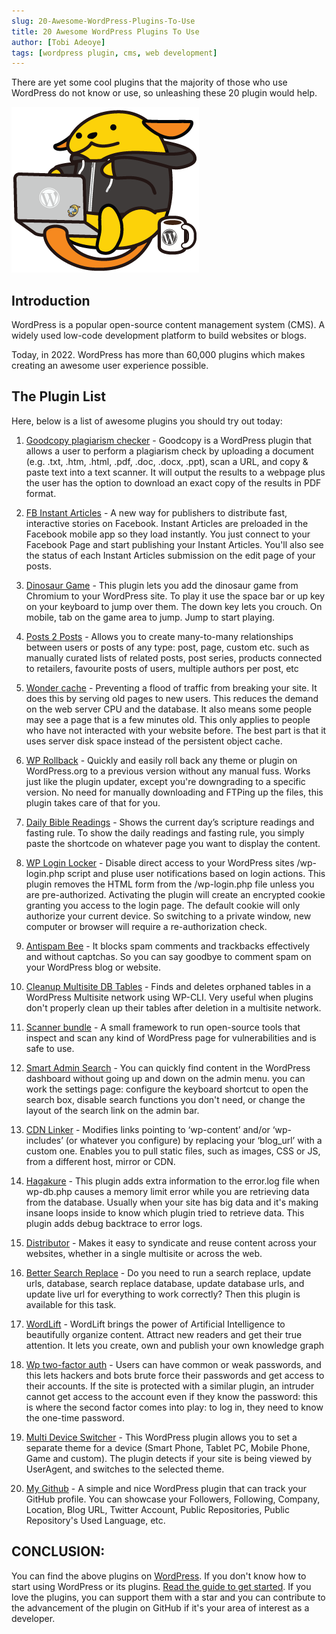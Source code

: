 ```yaml
---
slug: 20-Awesome-WordPress-Plugins-To-Use
title: 20 Awesome WordPress Plugins To Use
author: [Tobi Adeoye]
tags: [wordpress plugin, cms, web development]
---
```


There are yet some cool plugins that the majority of those who use WordPress do not know or use, so unleashing these 20 plugin would help.

![image title](https://raw.githubusercontent.com/leewillis77/wapuuvatar/master/src/wapuu-dev.png)

## Introduction

WordPress is a popular open-source content management system (CMS). A widely used low-code development platform to build websites or blogs.

Today, in 2022. WordPress has more than 60,000 plugins which makes creating an awesome user experience possible.

## The Plugin List
Here, below is a list of awesome plugins you should try out today:

1. [Goodcopy plagiarism checker](https://github.com/GoodCopy-xyz/plagiarism-checker) - Goodcopy is a WordPress plugin that allows a user to perform a plagiarism check by uploading a document (e.g. .txt, .htm, .html, .pdf, .doc, .docx, .ppt), scan a URL, and copy & paste text into a text scanner. It will output the results to a webpage plus the user has the option to download an exact copy of the results in PDF format.

2. [FB Instant Articles](https://github.com/Automattic/fb-instant-articles) - A new way for publishers to distribute fast, interactive stories on Facebook. Instant Articles are preloaded in the Facebook mobile app so they load instantly. You just connect to your Facebook Page and start publishing your Instant Articles. You'll also see the status of each Instant Articles submission on the edit page of your posts.

3. [Dinosaur Game](https://github.com/chrisdavidmiles/dinosaur-game) - This plugin lets you add the dinosaur game from Chromium to your WordPress site. To play it use the space bar or up key on your keyboard to jump over them. The down key lets you crouch. On mobile, tab on the game area to jump. Jump to start playing.

4. [Posts 2 Posts](https://github.com/scribu/wp-posts-to-posts) - Allows you to create many-to-many relationships between users or posts of any type: post, page, custom etc. such as manually curated lists of related posts, post series, products connected to retailers, favourite posts of users, multiple authors per post, etc

5. [Wonder cache](https://github.com/HandyPlugins/wonder-cache) - Preventing a flood of traffic from breaking your site. It does this by serving old pages to new users. This reduces the demand on the web server CPU and the database. It also means some people may see a page that is a few minutes old. This only applies to people who have not interacted with your website before. The best part is that it uses server disk space instead of the persistent object cache.

6. [WP Rollback](https://github.com/DevinWalker/wp-rollback) - Quickly and easily roll back any theme or plugin on WordPress.org to a previous version without any manual fuss. Works just like the plugin updater, except you're downgrading to a specific version. No need for manually downloading and FTPing up the files, this plugin takes care of that for you.

7. [Daily Bible Readings](https://github.com/pschluet/daily-bible-readings) - 
Shows the current day’s scripture readings and fasting rule. To show the daily readings and fasting rule, you simply paste the shortcode on whatever page you want to display the content.

8. [WP Login Locker](https://github.com/thefrosty/wp-login-locker) - Disable direct access to your WordPress sites /wp-login.php script and pluse user notifications based on login actions. This plugin removes the HTML form from the /wp-login.php file unless you are pre-authorized. Activating the plugin will create an encrypted cookie granting you access to the login page. The default cookie will only authorize your current device. So switching to a private window, new computer or browser will require a re-authorization check.

9. [Antispam Bee](https://github.com/pluginkollektiv/antispam-bee) - It blocks spam comments and trackbacks effectively and without captchas. So you can say goodbye to comment spam on your WordPress blog or website. 

10. [Cleanup Multisite DB Tables](https://github.com/shawnhooper/delete-orphaned-multisite-tables) - Finds and deletes orphaned tables in a WordPress Multisite network using WP-CLI. Very useful when plugins don't properly clean up their tables after deletion in a multisite network.

11. [Scanner bundle](https://github.com/david-prv/scanner-bundle) - A small framework to run open-source tools that inspect and scan any kind of WordPress page for vulnerabilities and is safe to use.

12. [Smart Admin Search](https://github.com/andreaporotti/smart-admin-search) - You can quickly find content in the WordPress dashboard without going up and down on the admin menu. you can work the settings page: configure the keyboard shortcut to open the search box, disable search functions you don't need, or change the layout of the search link on the admin bar.

13. [CDN Linker](https://github.com/wmark/CDN-Linker) - Modifies links pointing to ‘wp-content’ and/or ‘wp-includes’ (or whatever you configure) by replacing your ‘blog_url’ with a custom one. Enables you to pull static files, such as images, CSS or JS, from a different host, mirror or CDN.

14. [Hagakure](https://github.com/kuno1/hagakure) - This plugin adds extra information to the error.log file when wp-db.php causes a memory limit error while you are retrieving data from the database. Usually when your site has big data and it's making insane loops inside to know which plugin tried to retrieve data. This plugin adds debug backtrace to error logs.

15. [Distributor](https://github.com/10up/distributor) - Makes it easy to syndicate and reuse content across your websites, whether in a single multisite or across the web.

16. [Better Search Replace](https://github.com/deliciousbrains/better-search-replace) - Do you need to run a search replace, update urls, database, search replace database, update database urls, and update live url for everything to work correctly? Then this plugin is available for this task.

17. [WordLift](https://github.com/insideout10/wordlift-plugin) - WordLift brings the power of Artificial Intelligence to beautifully organize content. Attract new readers and get their true attention. It lets you create, own and publish your own knowledge graph

18. [Wp two-factor auth](https://github.com/sjinks/wp-two-factor-auth) - Users can have common or weak passwords, and this lets hackers and bots brute force their passwords and get access to their accounts. If the site is protected with a similar plugin, an intruder cannot get access to the account even if they know the password: this is where the second factor comes into play: to log in, they need to know the one-time password.


19. [Multi Device Switcher](https://github.com/thingsym/multi-device-switcher) - This WordPress plugin allows you to set a separate theme for a device (Smart Phone, Tablet PC, Mobile Phone, Game and custom). The plugin detects if your site is being viewed by UserAgent, and switches to the selected theme. 

20. [My Github](https://github.com/RatulHasan/my-github) - A simple and nice WordPress plugin that can track your GitHub profile. You can showcase your Followers, Following, Company, Location, Blog URL, Twitter Account, Public Repositories, Public Repository's Used Language, etc. 

## CONCLUSION:
You can find the above plugins on [WordPress](https://wordpress.org/plugins/). 
If you don't know how to start using WordPress or its plugins.  [Read the guide to get started](https://www.wpbeginner.com/beginners-guide/step-by-step-guide-to-install-a-wordpress-plugin-for-beginners/).
If you love the plugins, you can support them with a star and you can contribute to the advancement of the plugin on GitHub if it's your area of interest as a developer.
